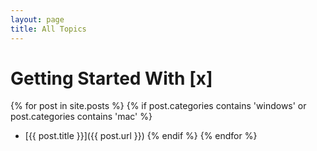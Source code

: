 ```yaml
---
layout: page
title: All Topics
---
```


# Getting Started With [x]


{% for post in site.posts %}
    {% if post.categories contains 'windows' or post.categories contains 'mac' %}
* [{{ post.title }}]({{ post.url }})
    {% endif %}
{% endfor %}
